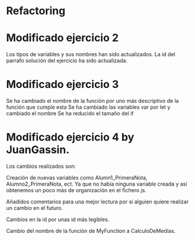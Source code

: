 # Refactoring

# Modificado ejercicio 2

Los tipos de variables y sus nombres han sido actualizados.
La id del parrafo solución del ejercicio ha sido actualizada.

# Modificado ejercicio 3

Se ha cambiado el nombre de la función por uno más descriptivo de la función que cumple esta
Se ha cambiado las variables var por let y cambiado el nombre
Se ha reducido el tamaño del if

# Modificado ejercicio 4 by JuanGassin.

Los cambios realizados son: 

Creación de nuevas variables como Alumn1_PrimeraNota, Alumno2_PrimeraNota, ect. Ya que no había ninguna variable creada y así obtenemos un poco más de organización en el fichero js. 

Añadidos comentarios para una mejor lectura por si alguien quiere realizar un cambio en el futuro. 

Cambios en la id por unas id más legibles. 

Cambio del nombre de la función de MyFunction a CalculoDeMedias. 

